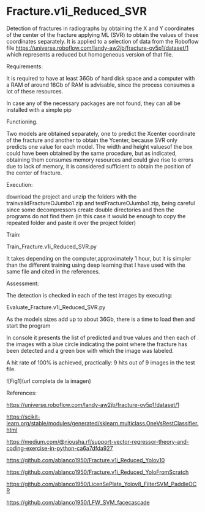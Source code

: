 # Fracture.v1i_Reduced_SVR
 Detection of fractures in radiographs by obtaining the X and Y coordinates of the center of the fracture applying ML (SVR) to obtain the values ​​of these coordinates separately. It is applied to a selection of data from the Roboflow file https://universe.roboflow.com/landy-aw2jb/fracture-ov5p1/dataset/1 which represents a reduced but homogeneous version of that file.

Requirements:

It is required to have at least 36Gb of hard disk space and a computer with a RAM of around 16Gb of RAM is advisable, since the process consumes a lot of these resources.

In case any of the necessary packages are not found, they can all be installed with a simple pip

Functioning.

Two models are obtained separately, one to predict the Xcenter coordinate of the fracture and another to obtain the Ycenter, because SVR only predicts one value for each model. The width and height values ​​of the box could have been obtained by the same procedure, but as indicated, obtaining them consumes memory resources and could give rise to errors due to lack of memory, it is considered sufficient to obtain the position of the center of fracture.

Execution:

download the project and unzip the folders with the trainvalidFractureOJumbo1.zip and testFractureOJumbo1.zip, being careful since some decompressors create double directories and then the programs do not find them (in this case it would be enough to copy the repeated folder and paste it over the project folder)

Train:

Train_Fracture.v1i_Reduced_SVR.py

It takes depending on the computer,approximately 1 hour, but it is simpler than the different training using deep learning that I have used with the same file and cited in the references.

Assessment:

The detection is checked in each of the test images by executing:

Evaluate_Fracture.v1i_Reduced_SVR.py

As the models sizes add up to about 36Gb, there is a time to load then and start the program

In console it presents the list of predicted and true values ​​and then each of the images with a blue circle indicating the point where the fracture has been detected and a green box with which the image was labeled.

A hit rate of 100% is achieved, practically: 9 hits out of 9 images in the test file.

![Fig1](url completa de la imagen)

References:

https://universe.roboflow.com/landy-aw2jb/fracture-ov5p1/dataset/1

https://scikit-learn.org/stable/modules/generated/sklearn.multiclass.OneVsRestClassifier.html

https://medium.com/@niousha.rf/support-vector-regressor-theory-and-coding-exercise-in-python-ca6a7dfda927

https://github.com/ablanco1950/Fracture.v1i_Reduced_Yolov10

https://github.com/ablanco1950/Fracture.v1i_Reduced_YoloFromScratch

https://github.com/ablanco1950/LicenSePlate_Yolov8_FilterSVM_PaddleOCR

https://github.com/ablanco1950/LFW_SVM_facecascade

